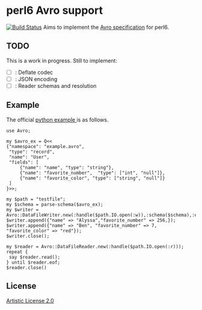# perl6 Avro support

[![Build Status](https://travis-ci.org/sylvarant/perl6-Avro.svg?branch=master)](https://travis-ci.org/sylvarant/perl6-Avro)
Aims to implement the [Avro specification](https://avro.apache.org/docs/current/spec.html) for perl6.

## TODO

This is a work in progress.
Still to implement:
- [ ] : Deflate codec
- [ ] : JSON encoding
- [ ] : Reader schemas and resolution

## Example

The official [python example ](https://avro.apache.org/docs/current/gettingstartedpython.html) is as follows.

```Perl6
use Avro; 

my $avro_ex = Q<<
{"namespace": "example.avro",
 "type": "record",
 "name": "User",
 "fields": [
     {"name": "name", "type": "string"},
     {"name": "favorite_number",  "type": ["int", "null"]},
     {"name": "favorite_color", "type": ["string", "null"]}
 ]
}>>;

my $path = "testfile";
my $schema = parse-schema($avro_ex);
my $writer =  Avro::DataFileWriter.new(:handle($path.IO.open(:w)),:schema($schema),:encoding(Avro::Encoding::Binary)); 
$writer.append({"name" => "Alyssa","favorite_number" => 256,});  
$writer.append({"name" => "Ben", "favorite_number" => 7, "favorite_color" => "red"});
$writer.close();

my $reader = Avro::DataFileReader.new(:handle($path.IO.open(:r))); 
repeat {
 say $reader.read();
} until $reader.eof;
$reader.close()
```

## License

[Artistic License 2.0](http://www.perlfoundation.org/artistic_license_2_0)




